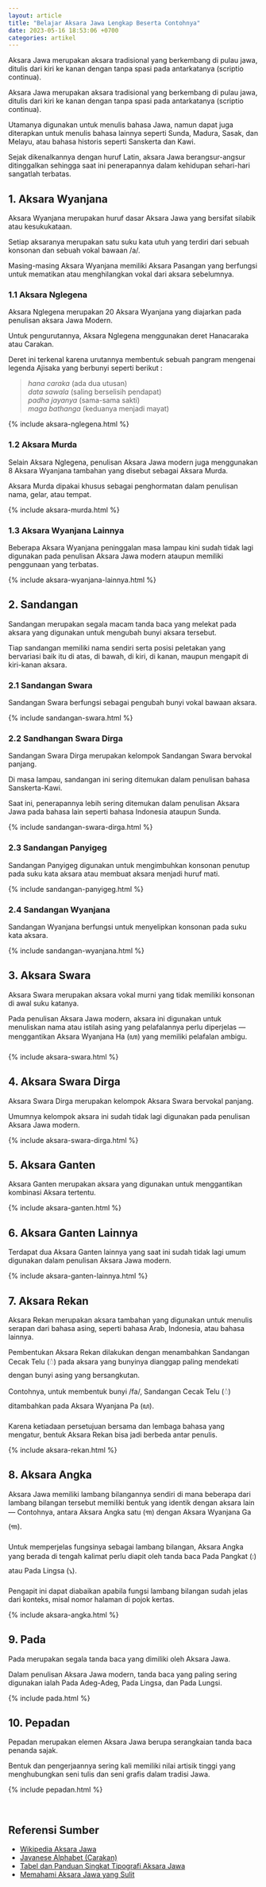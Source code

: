 ```yaml
---
layout: article
title: "Belajar Aksara Jawa Lengkap Beserta Contohnya"
date: 2023-05-16 18:53:06 +0700
categories: artikel
---
```

Aksara Jawa merupakan aksara tradisional yang berkembang di pulau jawa, ditulis dari kiri ke kanan dengan tanpa spasi pada antarkatanya (scriptio continua).

<!--thumbnail-->

Aksara Jawa merupakan aksara tradisional yang berkembang di pulau jawa, ditulis dari kiri ke kanan dengan tanpa spasi pada antarkatanya (scriptio continua). 

Utamanya digunakan untuk menulis bahasa Jawa, namun dapat juga diterapkan untuk menulis bahasa lainnya seperti Sunda, Madura, Sasak, dan Melayu, atau bahasa historis seperti Sanskerta dan Kawi.

Sejak dikenalkannya dengan huruf Latin, aksara Jawa berangsur-angsur ditinggalkan sehingga saat ini penerapannya dalam kehidupan sehari-hari sangatlah terbatas.

## 1. Aksara Wyanjana

Aksara Wyanjana merupakan huruf dasar Aksara Jawa yang bersifat silabik atau kesukukataan.

Setiap aksaranya merupakan satu suku kata utuh yang terdiri dari sebuah konsonan dan sebuah vokal bawaan /a/.

Masing-masing Aksara Wyanjana memiliki Aksara Pasangan yang berfungsi untuk mematikan atau menghilangkan vokal dari aksara sebelumnya.

### 1.1 Aksara Nglegena

Aksara Nglegena merupakan 20 Aksara Wyanjana yang diajarkan pada penulisan aksara Jawa Modern.

Untuk pengurutannya, Aksara Nglegena menggunakan deret Hanacaraka atau Carakan.

Deret ini terkenal karena urutannya membentuk sebuah pangram mengenai legenda Ajisaka yang berbunyi seperti berikut :

<blockquote>
<em>hana caraka</em> (ada dua utusan)<br/>
<em>data sawala</em> (saling berselisih pendapat)<br/>
<em>padha jayanya</em> (sama-sama sakti)<br/>
<em>maga bathanga</em> (keduanya menjadi mayat)<br/>
</blockquote>

{% include aksara-nglegena.html %}

### 1.2 Aksara Murda

Selain Aksara Nglegena, penulisan Aksara Jawa modern juga menggunakan 8 Aksara Wyanjana tambahan yang disebut sebagai Aksara Murda.

Aksara Murda dipakai khusus sebagai penghormatan dalam penulisan nama, gelar, atau tempat.

{% include aksara-murda.html %}

### 1.3 Aksara Wyanjana Lainnya

Beberapa Aksara Wyanjana peninggalan masa lampau kini sudah tidak lagi digunakan pada penulisan Aksara Jawa modern ataupun memiliki penggunaan yang terbatas.

{% include aksara-wyanjana-lainnya.html %}

## 2. Sandangan

Sandangan merupakan segala macam tanda baca yang melekat pada aksara yang digunakan untuk mengubah bunyi aksara tersebut.

Tiap sandangan memiliki nama sendiri serta posisi peletakan yang bervariasi baik itu di atas, di bawah, di kiri, di kanan, maupun mengapit di kiri-kanan aksara.

### 2.1 Sandangan Swara

Sandangan Swara berfungsi sebagai pengubah bunyi vokal bawaan aksara.

{% include sandangan-swara.html %}

### 2.2 Sandhangan Swara Dirga

Sandangan Swara Dirga merupakan kelompok Sandangan Swara bervokal panjang.

Di masa lampau, sandangan ini sering ditemukan dalam penulisan bahasa Sanskerta-Kawi.

Saat ini, penerapannya lebih sering ditemukan dalam penulisan Aksara Jawa pada bahasa lain seperti bahasa Indonesia ataupun Sunda.

{% include sandangan-swara-dirga.html %}

### 2.3 Sandangan Panyigeg
Sandangan Panyigeg digunakan untuk mengimbuhkan konsonan penutup pada suku kata aksara atau membuat aksara menjadi huruf mati.

{% include sandangan-panyigeg.html %}

### 2.4 Sandangan Wyanjana
Sandangan Wyanjana berfungsi untuk menyelipkan konsonan pada suku kata aksara.

{% include sandangan-wyanjana.html %}

## 3. Aksara Swara
Aksara Swara merupakan aksara vokal murni yang tidak memiliki konsonan di awal suku katanya.

Pada penulisan Aksara Jawa modern, aksara ini digunakan untuk menuliskan nama atau istilah asing yang pelafalannya perlu diperjelas — menggantikan Aksara Wyanjana Ha (ꦲ) yang memiliki pelafalan ambigu.

{% include aksara-swara.html %}

## 4. Aksara Swara Dirga

Aksara Swara Dirga merupakan kelompok Aksara Swara bervokal panjang.

Umumnya kelompok aksara ini sudah tidak lagi digunakan pada penulisan Aksara Jawa modern.

{% include aksara-swara-dirga.html %}

## 5. Aksara Ganten

Aksara Ganten merupakan aksara yang digunakan untuk menggantikan kombinasi Aksara tertentu.

{% include aksara-ganten.html %}

## 6. Aksara Ganten Lainnya

Terdapat dua Aksara Ganten lainnya yang saat ini sudah tidak lagi umum digunakan dalam penulisan Aksara Jawa modern.

{% include aksara-ganten-lainnya.html %}

## 7. Aksara Rekan

Aksara Rekan merupakan aksara tambahan yang digunakan untuk menulis serapan dari bahasa asing, seperti bahasa Arab, Indonesia, atau bahasa lainnya.

Pembentukan Aksara Rekan dilakukan dengan menambahkan Sandangan Cecak Telu (​꦳) pada aksara yang bunyinya dianggap paling mendekati dengan bunyi asing yang bersangkutan.

Contohnya, untuk membentuk bunyi /fa/, Sandangan Cecak Telu (​꦳) ditambahkan pada Aksara Wyanjana Pa (ꦥ).

Karena ketiadaan persetujuan bersama dan lembaga bahasa yang mengatur, bentuk Aksara Rekan bisa jadi berbeda antar penulis.

{% include aksara-rekan.html %}

## 8. Aksara Angka

Aksara Jawa memiliki lambang bilangannya sendiri di mana beberapa dari lambang bilangan tersebut memiliki bentuk yang identik dengan aksara lain — Contohnya, antara Aksara Angka satu (꧑) dengan Aksara Wyanjana Ga (ꦒ).

Untuk memperjelas fungsinya sebagai lambang bilangan, Aksara Angka yang berada di tengah kalimat perlu diapit oleh tanda baca Pada Pangkat (꧇) atau Pada Lingsa (꧈).

Pengapit ini dapat diabaikan apabila fungsi lambang bilangan sudah jelas dari konteks, misal nomor halaman di pojok kertas.

{% include aksara-angka.html %}

## 9. Pada

Pada merupakan segala tanda baca yang dimiliki oleh Aksara Jawa.

Dalam penulisan Aksara Jawa modern, tanda baca yang paling sering digunakan ialah Pada Adeg-Adeg, Pada Lingsa, dan Pada Lungsi.

{% include pada.html %}

## 10. Pepadan

Pepadan merupakan elemen Aksara Jawa berupa serangkaian tanda baca penanda sajak.

Bentuk dan pengerjaannya sering kali memiliki nilai artisik tinggi yang menghubungkan seni tulis dan seni grafis dalam tradisi Jawa.

{% include pepadan.html %}

&nbsp;

## Referensi Sumber

- [Wikipedia Aksara Jawa](https://id.wikipedia.org/wiki/Aksara_Jawa)
- [Javanese Alphabet (Carakan)](https://omniglot.com/writing/javanese.htm)
- [Tabel dan Panduan Singkat Tipografi Aksara Jawa](https://kongresaksarajawa.id/bayu%20(2019)%20tabel%20dan%20panduan%20singkat%20tipografi%20aksara%20jawa%20(1).pdf)
- [Memahami Aksara Jawa yang Sulit](https://elibajwa.blogspot.com/2013/11/memahami-aksara-jawa-yang-sulit.html)